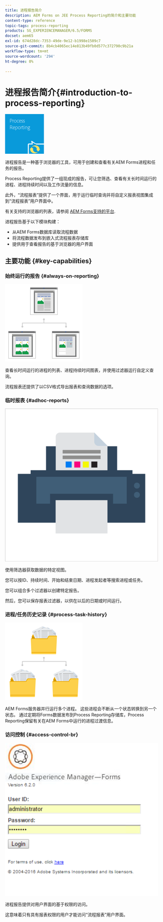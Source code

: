 ```yaml
---
title: 进程报告简介
description: AEM Forms on JEE Process Reporting的简介和主要功能
content-type: reference
topic-tags: process-reporting
products: SG_EXPERIENCEMANAGER/6.5/FORMS
docset: aem65
exl-id: 674d28dc-7353-49de-9e12-b1998e1509c7
source-git-commit: 8b4cb4065ec14e813b49fb0d577c372790c9b21a
workflow-type: tm+mt
source-wordcount: '294'
ht-degree: 0%

---
```


# 进程报告简介{#introduction-to-process-reporting}

![进程报告](assets/process-reporting.png)

进程报告是一种基于浏览器的工具，可用于创建和查看有关AEM Forms进程和任务的报告。

Process Reporting提供了一组现成的报告，可让您筛选、查看有关长时间运行的进程、进程持续时间以及工作流量的信息。

此外，“流程报表”提供了一个界面，用于运行临时查询并将自定义报表视图集成到“流程报表”用户界面中。

有关支持的浏览器的列表，请参阅 [AEM Forms支持的平台](/help/forms/using/aem-forms-jee-supported-platforms.md).

进程报告基于以下模块构建：

* 从AEM Forms数据库读取流程数据
* 将流程数据发布到嵌入式流程报表存储库
* 提供用于查看报告的基于浏览器的用户界面

## 主要功能 {#key-capabilities}

### 始终运行的报告 {#always-on-reporting}

![站点管理](assets/site-management.png)

查看长时间运行的进程的列表、进程持续时间图表，并使用过滤器运行自定义查询。

流程报表还提供了以CSV格式导出报表和查询数据的选项。

### 临时报表 {#adhoc-reports}

![打印与彩色](assets/print-&-colour.png)

使用筛选器获取数据的特定视图。

您可以按ID、持续时间、开始和结束日期、进程发起者等搜索进程或任务。

您可以组合多个过滤器以创建特定报告。

然后，您可以保存报表过滤器，以供在以后的日期或时间运行。

### 进程/任务历史记录 {#process-task-history}

![文件管理](assets/file-management.png)

AEM Forms服务器并行运行多个进程。 这些进程会不断从一个状态转换到另一个状态。 通过定期将Forms数据发布到Process Reporting存储库，Process Reporting保留有关在AEM Forms中运行的进程过渡信息。

### 访问控制 {#access-control-br}

![无标题](assets/untitled.png)

进程报告提供对用户界面的基于权限的访问。

这意味着只有具有报表权限的用户才能访问“流程报表”用户界面。

